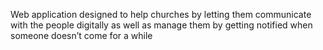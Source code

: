 Web application designed to help churches by letting them communicate with the people digitally as well as manage them by getting notified when someone doesn’t come for a while 

